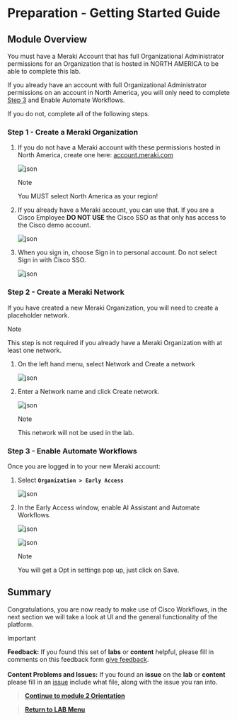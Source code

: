 # Preparation - Getting Started Guide

## Module Overview

You must have a Meraki Account that has full Organizational Administrator permissions for an Organization that is hosted in NORTH AMERICA to be able to complete this lab. 

If you already have an account with full Organizational Administrator permissions on an account in North America, you will only need to complete [Step 3](#step-3---enable-automate-workflows) and Enable Automate Workflows.

If you do not, complete all of the following steps.

### Step 1 - Create a Meraki Organization

1. If you do not have a Meraki account with these permissions hosted in North America,  create one here: [account.meraki.com](https://account.meraki.com/login/new_account)

   ![json](../../ASSETS/LABS/WORKFLOWS/CreateAccount1.png?raw=true "Import JSON")

   > [!NOTE]
   > You MUST select North America as your region!

2. If you already have a Meraki account, you can use that. If you are a Cisco Employee **DO NOT USE** the Cisco SSO as that only has access to the Cisco demo account.

   ![json](../../ASSETS/LABS/WORKFLOWS/CreateAccount2.png?raw=true "Import JSON")

3. When you sign in, choose Sign in to personal account. Do
not select Sign in with Cisco SSO.

   ![json](../../ASSETS/LABS/WORKFLOWS/CreateAccount3.png?raw=true "Import JSON")

### Step 2 - Create a Meraki Network

If you have created a new Meraki Organization, you will need to create a placeholder network.

> [!NOTE]
> This step is not required if you already have a Meraki Organization with at least one network.

1. On the left hand menu, select Network and Create a network

   ![json](../../ASSETS/LABS/WORKFLOWS/CreateNetwork1.png?raw=true "Import JSON")

2. Enter a Network name and click Create network. 

   ![json](../../ASSETS/LABS/WORKFLOWS/CreateNetwork2.png?raw=true "Import JSON")

   > [!NOTE]
   >  This network will not be used in the lab.

### Step 3 - Enable Automate Workflows

Once you are logged in to your new Meraki account:

1. Select **`Organization > Early Access`**

   ![json](../../ASSETS/LABS/WORKFLOWS/EnableWorkflows1.png?raw=true "Import JSON")

2. In the Early Access window, enable AI Assistant and Automate Workflows.

   ![json](../../ASSETS/LABS/WORKFLOWS/EnableWorkflows2.png?raw=true "Import JSON")

   ![json](../../ASSETS/LABS/WORKFLOWS/EnableWorkflows3.png?raw=true "Import JSON")

   > [!NOTE]
   > You will get a Opt in settings pop up, just click on Save.

## Summary

Congratulations, you are now ready to make use of Cisco Workflows, in the next section we will take a look at UI and the general functionality of the platform.

> [!IMPORTANT]
> **Feedback:** If you found this set of **labs** or **content** helpful, please fill in comments on this feedback form [give feedback](https://github.com/kebaldwi/DNAC-TEMPLATES/discussions/new?category=feedback-and-ideas).</br></br>
**Content Problems and Issues:** If you found an **issue** on the **lab** or **content** please fill in an [issue](https://github.com/kebaldwi/DNAC-TEMPLATES/issues/new) include what file, along with the issue you ran into. 

> [**Continue to module 2 Orientation**](./module2-orientation.md)

> [**Return to LAB Menu**](./README.md)